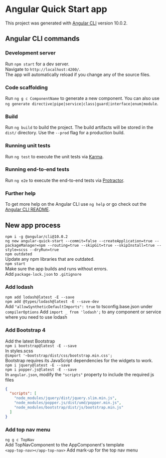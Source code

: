 # Angular Quick Start app

This project was generated with [Angular CLI](https://github.com/angular/angular-cli) version 10.0.2.

## Angular CLI commands
### Development server
Run `npm start` for a dev server.  
Navigate to `http://localhost:4200/`.  
The app will automatically reload if you change any of the source files.

### Code scaffolding
Run `ng g c ComponentName` to generate a new component. You can also use `ng generate directive|pipe|service|class|guard|interface|enum|module`.

### Build
Run `ng build` to build the project. The build artifacts will be stored in the `dist/` directory. Use the `--prod` flag for a production build.

### Running unit tests
Run `ng test` to execute the unit tests via [Karma](https://karma-runner.github.io).

### Running end-to-end tests
Run `ng e2e` to execute the end-to-end tests via [Protractor](http://www.protractortest.org/).

### Further help
To get more help on the Angular CLI use `ng help` or go check out the [Angular CLI README](https://github.com/angular/angular-cli/blob/master/README.md).

## New app process
`npm i -g @angular/cli@10.0.2`  
`ng new angular-quick-start --commit=false --createApplication=true --packageManager=npm --routing=true --skipGit=true --skipInstall=true --style=scss --dryRun=true`  
`npm outdated`  
Update any npm libraries that are outdated.  
`npm start`  
Make sure the app builds and runs without errors.  
Add `package-lock.json` to `.gitignore`

### Add lodash
`npm add lodash@latest -E --save`  
`npm add @types/lodash@latest -E --save-dev`  
Add `"allowSyntheticDefaultImports": true` to tsconfig.base.json under `compilerOptions`
Add `import _ from 'lodash';` to any component or service where you need to use lodash

### Add Bootstrap 4
Add the latest Bootstrap  
`npm i bootstrap@latest -E --save`  
In styles.scss  
`@import '~bootstrap/dist/css/bootstrap.min.css';`  
Bootstrap requires its JavaScript dependencies for the widgets to work.  
`npm i jquery@latest -E --save`  
`npm i popper.js@latest -E --save`    
In `angular.json`, modify the `"scripts"` property to include the required js files  
```json
{
  "scripts": [  
    "node_modules/jquery/dist/jquery.slim.min.js",  
    "node_modules/popper.js/dist/umd/popper.min.js",  
    "node_modules/bootstrap/dist/js/bootstrap.min.js"  
  ]
}
```

### Add top nav menu
`ng g c TopNav`  
Add TopNavComponent to the AppComponent's template  
`<app-top-nav></app-top-nav>`
Add mark-up for the top nav menu  


